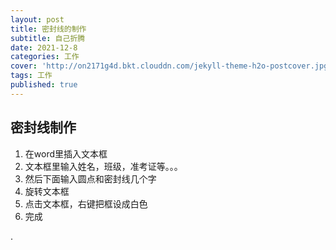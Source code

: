```yaml
---
layout: post
title: 密封线的制作
subtitle: 自己折腾
date: 2021-12-8
categories: 工作
cover: 'http://on2171g4d.bkt.clouddn.com/jekyll-theme-h2o-postcover.jpg'
tags: 工作
published: true
---
```


## 密封线制作
1. 在word里插入文本框
2. 文本框里输入姓名，班级，准考证等。。。
3. 然后下面输入圆点和密封线几个字
4. 旋转文本框
5. 点击文本框，右键把框设成白色
6. 完成

.
